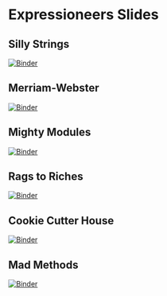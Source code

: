 # Expressioneers Slides

## Silly Strings

[![Binder](https://mybinder.org/badge_logo.svg)](https://mybinder.org/v2/gh/allegheny-college-expressioneers/slides/HEAD?urlpath=tree/silly-strings/index.ipynb)

## Merriam-Webster

[![Binder](https://mybinder.org/badge_logo.svg)](https://mybinder.org/v2/gh/allegheny-college-expressioneers/slides/HEAD?urlpath=tree/merriam-webster/index.ipynb)

## Mighty Modules

[![Binder](https://mybinder.org/badge_logo.svg)](https://mybinder.org/v2/gh/allegheny-college-expressioneers/slides/HEAD?urlpath=tree/mighty-modules/index.ipynb)

## Rags to Riches

[![Binder](https://mybinder.org/badge_logo.svg)](https://mybinder.org/v2/gh/allegheny-college-expressioneers/slides/HEAD?urlpath=tree/rags-to-riches/index.ipynb)

## Cookie Cutter House

[![Binder](https://mybinder.org/badge_logo.svg)](https://mybinder.org/v2/gh/allegheny-college-expressioneers/slides/HEAD?urlpath=tree/cookie-cutter-house/index.ipynb)

## Mad Methods

[![Binder](https://mybinder.org/badge_logo.svg)](https://mybinder.org/v2/gh/allegheny-college-expressioneers/slides/HEAD?urlpath=tree/mad-methods/index.ipynb)
